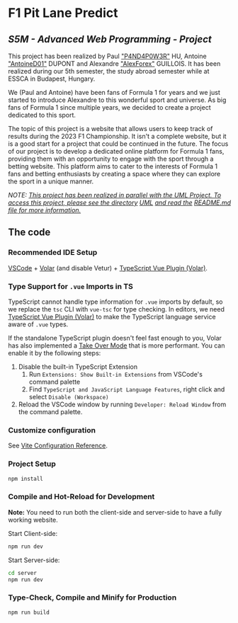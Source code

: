 # F1 Pit Lane Predict

## *S5M - Advanced Web Programming - Project*

This project has been realized by Paul ["P4ND4P0W3R"](https://github.com/P4ND4P0W3R) HU, Antoine ["AntoineD01"](https://github.com/AntoineD01) DUPONT and Alexandre ["AlexForex"](https://github.com/AlexForex) GUILLOIS.
It has been realized during our 5th semester, the study abroad semester while at ESSCA in Budapest, Hungary.

We (Paul and Antoine) have been fans of Formula 1 for years and we just started to introduce Alexandre to this wonderful sport and universe. As big fans of Formula 1 since multiple years, we decided to create a project dedicated to this sport.

The topic of this project is a website that allows users to keep track of results during the 2023 F1 Championship. It isn't a complete website, but it is a good start for a project that could be continued in the future.
The focus of our project is to develop a dedicated online platform for Formula 1 fans, providing them with an opportunity to engage with the sport through a betting website. This platform aims to cater to the interests of Formula 1 fans and betting enthusiasts by creating a space where they can explore the sport in a unique manner.

*NOTE: <u>This project has been realized in parallel with the UML Project. To access this project, please see the directory</u> [UML](UML/) <u>and read the</u> [README.md](UML/README.md) <u>file for more information.</u>*

## The code

### Recommended IDE Setup

[VSCode](https://code.visualstudio.com/) + [Volar](https://marketplace.visualstudio.com/items?itemName=Vue.volar) (and disable Vetur) + [TypeScript Vue Plugin (Volar)](https://marketplace.visualstudio.com/items?itemName=Vue.vscode-typescript-vue-plugin).

### Type Support for `.vue` Imports in TS

TypeScript cannot handle type information for `.vue` imports by default, so we replace the `tsc` CLI with `vue-tsc` for type checking. In editors, we need [TypeScript Vue Plugin (Volar)](https://marketplace.visualstudio.com/items?itemName=Vue.vscode-typescript-vue-plugin) to make the TypeScript language service aware of `.vue` types.

If the standalone TypeScript plugin doesn't feel fast enough to you, Volar has also implemented a [Take Over Mode](https://github.com/johnsoncodehk/volar/discussions/471#discussioncomment-1361669) that is more performant. You can enable it by the following steps:

1. Disable the built-in TypeScript Extension
    1) Run `Extensions: Show Built-in Extensions` from VSCode's command palette
    2) Find `TypeScript and JavaScript Language Features`, right click and select `Disable (Workspace)`
2. Reload the VSCode window by running `Developer: Reload Window` from the command palette.

### Customize configuration

See [Vite Configuration Reference](https://vitejs.dev/config/).

### Project Setup

```sh
npm install
```

### Compile and Hot-Reload for Development

**Note:** You need to run both the client-side and server-side to have a fully working website.

Start Client-side:

```sh
npm run dev
```

Start Server-side:

```sh
cd server
npm run dev
```

### Type-Check, Compile and Minify for Production

```sh
npm run build
```
